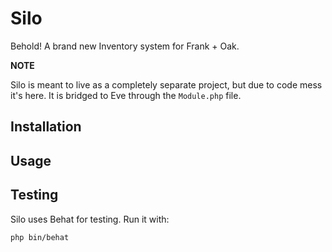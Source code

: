 # Silo

Behold! A brand new Inventory system for Frank + Oak.

**NOTE**

Silo is meant to live as a completely separate project, but due to code mess it's here. It is bridged to Eve through the ```Module.php``` file.

## Installation


## Usage

## Testing
Silo uses Behat for testing. Run it with:

    php bin/behat